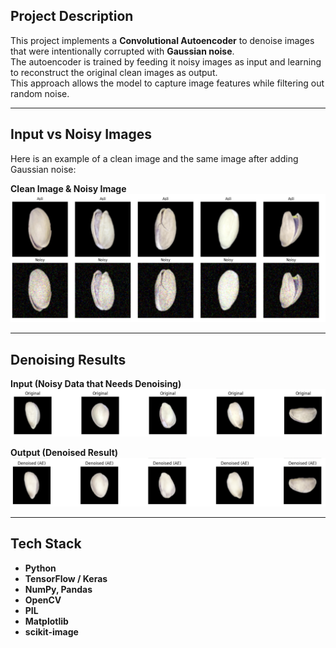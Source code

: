 ## Project Description
This project implements a **Convolutional Autoencoder** to denoise images that were intentionally corrupted with **Gaussian noise**.  
The autoencoder is trained by feeding it noisy images as input and learning to reconstruct the original clean images as output.  
This approach allows the model to capture image features while filtering out random noise.

---

## Input vs Noisy Images
Here is an example of a clean image and the same image after adding Gaussian noise:

**Clean Image & Noisy Image**
![Clean Image](/assets/AE2.png)

---

## Denoising Results

**Input (Noisy Data that Needs Denoising)**
![Clean Image](/assets/AE4.png)

**Output (Denoised Result)**
![Denoised Image](/assets/AE3.png)

---

## Tech Stack
- **Python**
- **TensorFlow / Keras**
- **NumPy, Pandas**
- **OpenCV**
- **PIL** 
- **Matplotlib**
- **scikit-image**
